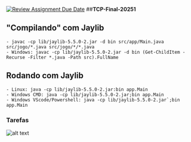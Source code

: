 [![Review Assignment Due Date](https://classroom.github.com/assets/deadline-readme-button-22041afd0340ce965d47ae6ef1cefeee28c7c493a6346c4f15d667ab976d596c.svg)](https://classroom.github.com/a/zli9RIbW)
##**TCP-Final-20251**

## "Compilando" com Jaylib
    - javac -cp lib/jaylib-5.5.0-2.jar -d bin src/app/Main.java src/jogo/*.java src/jogo/*/*.java
    - Windows: javac -cp lib/jaylib-5.5.0-2.jar -d bin (Get-ChildItem -Recurse -Filter *.java -Path src).FullName

## Rodando com Jaylib
    - Linux: java -cp lib/jaylib-5.5.0-2.jar:bin app.Main
    - Windows CMD: java -cp lib/jaylib-5.5.0-2.jar;bin app.Main
    - Windows VScode/Powershell: java -cp lib/jaylib-5.5.0-2.jar`;bin app.Main

### Tarefas

![alt text](Images/tarefas.png?raw=true)